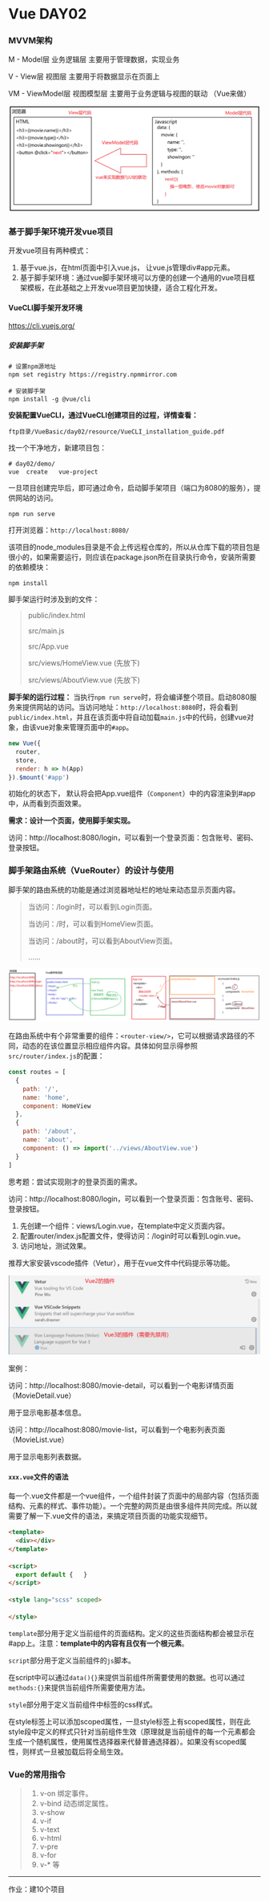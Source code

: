 # Vue DAY02

### MVVM架构

M - Model层    业务逻辑层     主要用于管理数据，实现业务

V - View层     视图层                主要用于将数据显示在页面上

VM -  ViewModel层   视图模型层          主要用于业务逻辑与视图的联动 （Vue来做）

![1685324464410](../../day01/note/assets/1685324464410.png)



### 基于脚手架环境开发vue项目

开发vue项目有两种模式：

1. 基于vue.js，在html页面中引入vue.js， 让vue.js管理div#app元素。
2. 基于脚手架环境：通过vue脚手架环境可以方便的创建一个通用的vue项目框架模板，在此基础之上开发vue项目更加快捷，适合工程化开发。



#### VueCLI脚手架开发环境

https://cli.vuejs.org/

##### 安装脚手架 

```shell
# 设置npm源地址  
npm set registry https://registry.npmmirror.com

# 安装脚手架
npm install -g @vue/cli
```

**安装配置VueCLI，通过VueCLI创建项目的过程，详情查看：**

```
ftp目录/VueBasic/day02/resource/VueCLI_installation_guide.pdf
```

找一个干净地方，新建项目包：

```shell
# day02/demo/
vue  create   vue-project
```

一旦项目创建完毕后，即可通过命令，启动脚手架项目（端口为8080的服务），提供网站的访问。

```shell
npm run serve
```

打开浏览器：`http://localhost:8080/`



该项目的node_modules目录是不会上传远程仓库的，所以从仓库下载的项目包是很小的，如果需要运行，则应该在package.json所在目录执行命令，安装所需要的依赖模块：

```shell
npm install
```



脚手架运行时涉及到的文件：

> public/index.html
>
> src/main.js
>
> src/App.vue
>
> src/views/HomeView.vue (先放下)
>
> src/views/AboutView.vue (先放下)

**脚手架的运行过程：** 当执行`npm run serve`时，将会编译整个项目。启动8080服务来提供网站的访问。当访问地址：`http://localhost:8080`时，将会看到`public/index.html`，并且在该页面中将自动加载`main.js`中的代码，创建vue对象，由该vue对象来管理页面中的`#app`。

```javascript
new Vue({
  router,
  store,
  render: h => h(App)
}).$mount('#app')
```

初始化的状态下， 默认将会把App.vue组件（`Component`）中的内容渲染到#app中，从而看到页面效果。



**需求：设计一个页面，使用脚手架实现。**

访问：http://localhost:8080/login，可以看到一个登录页面：包含账号、密码、登录按钮。



### 脚手架路由系统（VueRouter）的设计与使用

脚手架的路由系统的功能是通过浏览器地址栏的地址来动态显示页面内容。

> 当访问：/login时，可以看到Login页面。
>
> 当访问：/时，可以看到HomeView页面。
>
> 当访问：/about时，可以看到AboutView页面。
>
> ......

![1685332361227](../../day01/note/assets/1685332361227.png)

在路由系统中有个非常重要的组件：`<router-view/>`，它可以根据请求路径的不同，动态的在该位置显示相应组件内容。具体如何显示得参照 `src/router/index.js`的配置：

```javascript
const routes = [
  {
    path: '/',
    name: 'home',
    component: HomeView
  },
  {
    path: '/about',
    name: 'about',
    component: () => import('../views/AboutView.vue')
  }
]
```

思考题：尝试实现刚才的登录页面的需求。

访问：http://localhost:8080/login，可以看到一个登录页面：包含账号、密码、登录按钮。

1. 先创建一个组件：views/Login.vue，在template中定义页面内容。
2. 配置router/index.js配置文件，使得访问：/login时可以看到Login.vue。
3. 访问地址，测试效果。



推荐大家安装vscode插件（Vetur），用于在vue文件中代码提示等功能。

![1685340942420](../../day01/note/assets/1685340942420.png)



案例：

访问：http://localhost:8080/movie-detail，可以看到一个电影详情页面（MovieDetail.vue）

用于显示电影基本信息。

访问：http://localhost:8080/movie-list，可以看到一个电影列表页面（MovieList.vue）

用于显示电影列表数据。



#### `xxx.vue`文件的语法

每一个.vue文件都是一个vue组件，一个组件封装了页面中的局部内容（包括页面结构、元素的样式、事件功能）。一个完整的网页是由很多组件共同完成。所以就需要了解一下.vue文件的语法，来搞定项目页面的功能实现细节。

```html
<template>
  <div></div>
</template>

<script>
  export default {   }
</script>

<style lang="scss" scoped>

</style>
```

`template`部分用于定义当前组件的页面结构。定义的这些页面结构都会被显示在#app上。注意：**template中的内容有且仅有一个根元素**。   

`script`部分用于定义当前组件的`js`脚本。 

在script中可以通过`data(){}`来提供当前组件所需要使用的数据。也可以通过`methods:{}`来提供当前组件所需要使用方法。

`style`部分用于定义当前组件中标签的css样式。

在style标签上可以添加scoped属性，一旦style标签上有scoped属性，则在此style段中定义的样式只针对当前组件生效（原理就是当前组件的每一个元素都会生成一个随机属性，使用属性选择器来代替普通选择器）。如果没有scoped属性，则样式一旦被加载后将全局生效。



### Vue的常用指令

> 1. v-on 绑定事件。
> 2. v-bind  动态绑定属性。
> 3. v-show  
> 4. v-if
> 5. v-text  
> 6. v-html
> 7. v-pre
> 8. v-for
> 9. v-* 等















------

作业：建10个项目





















